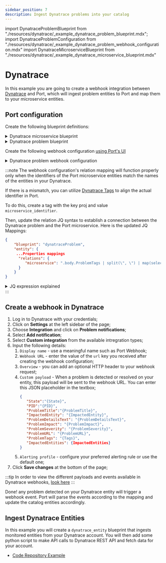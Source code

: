 ```yaml
---
sidebar_position: 7
description: Ingest Dynatrace problems into your catalog
---
```


import DynatraceProblemBlueprint from "./resources/dynatrace/\_example_dynatrace_problem_blueprint.mdx";
import DynatraceProblemConfiguration from "./resources/dynatrace/\_example_dynatrace_problem_webhook_configuration.mdx"
import DynatraceMicroserviceBlueprint from "./resources/dynatrace/\_example_dynatrace_microservice_blueprint.mdx"

# Dynatrace

In this example you are going to create a webhook integration between [Dynatrace](https://www.dynatrace.com/) and Port, which will ingest problem entities to Port and map them to your microservice entities.

## Port configuration

Create the following blueprint definitions:

<details>
<summary>Dynatrace microservice blueprint</summary>
<DynatraceMicroserviceBlueprint/>
</details>

<details>
<summary>Dynatrace problem blueprint</summary>
<DynatraceProblemBlueprint/>
</details>

Create the following webhook configuration [using Port's UI](/build-your-software-catalog/sync-data-to-catalog/webhook/?operation=ui#configuring-webhook-endpoints)

<details>
<summary>Dynatrace problem webhook configuration</summary>

1. **Basic details** tab - fill the following details:

   1. Title : `Dynatrace Problem Mapper`;
   2. Identifier : `dynatrace_problem_mapper`;
   3. Description : `A webhook configuration for problem events from Dynatrace`;
   4. Icon : `Dynatrace`;

2. **Integration configuration** tab - fill the following JQ mapping:

   <DynatraceProblemConfiguration/>

3. Click **Save** at the bottom of the page.

</details>

:::note
The webhook configuration's relation mapping will function properly only when the identifiers of the Port microservice entities match the names of the entities in your Dynatrace.

If there is a mismatch, you can utilize [Dynatrace Tags](https://www.dynatrace.com/support/help/manage/tags-and-metadata) to align the actual identifier in Port.

To do this, create a tag with the key proj and value `microservice_identifier`.

Then, update the relation JQ syntax to establish a connection between the Dynatrace problem and the Port microservice. Here is the updated JQ Mappings:

```json showLineNumbers
{
    "blueprint": "dynatraceProblem",
    "entity": {
     ...Properties mappings
      "relations": {
         "microservice": ".body.ProblemTags | split(\", \") | map(select(test(\"proj:\")) | sub(\"proj:\";\"\"))"
      }
    }
}
```

<details>
<summary>JQ expression explained</summary>
The above JQ expression will split the tags by comma and space, then filter the tags that start with `proj:` and remove the `proj:` prefix from the tag value.
</details>
:::

## Create a webhook in Dynatrace

1. Log in to Dynatrace with your credentials;
2. Click on **Settings** at the left sidebar of the page;
3. Choose **Integration** and click on **Problem notifications**;
4. Select **Add notification**;
5. Select **Custom integration** from the available intregration types;
6. Input the following details:
   1. `Display name` - use a meaningful name such as Port Webhook;
   2. `Webhook URL` - enter the value of the `url` key you received after creating the webhook configuration;
   3. `Overview` - you can add an optional HTTP header to your webhook request;
   4. `Custom payload` - When a problem is detected or resolved on your entity, this payload will be sent to the webhook URL. You can enter this JSON placeholder in the textbox;
      ```json showLineNumbers
      {
         "State":"{State}",
         "PID":"{PID}",
         "ProblemTitle":"{ProblemTitle}",
         "ImpactedEntity": "{ImpactedEntity}",
         "ProblemDetailsText": "{ProblemDetailsText}",
         "ProblemImpact": "{ProblemImpact}",
         "ProblemSeverity": "{ProblemSeverity}",
         "ProblemURL": "{ProblemURL}",
         "ProblemTags": "{Tags}",
         "ImpactedEntities": {ImpactedEntities}
      }
      ```
   5. `Alerting profile` - configure your preferred alerting rule or use the default one;
7. Click **Save changes** at the bottom of the page;

:::tip
In order to view the different payloads and events available in Dynatrace webhooks, [look here](https://www.dynatrace.com/support/help/observe-and-explore/notifications-and-alerting/problem-notifications/webhook-integration)
:::

Done! any problem detected on your Dynatrace entity will trigger a webhook event. Port will parse the events according to the mapping and update the catalog entities accordingly.

## Ingest Dynatrace Entities

In this example you will create a `dynatrace_entity` blueprint that ingests monitored entities from your Dynatrace account. You will then add some python script to make API calls to Dynatrace REST API and fetch data for your account.

- [Code Repository Example](https://github.com/port-labs/example-dynatrace-entities)
